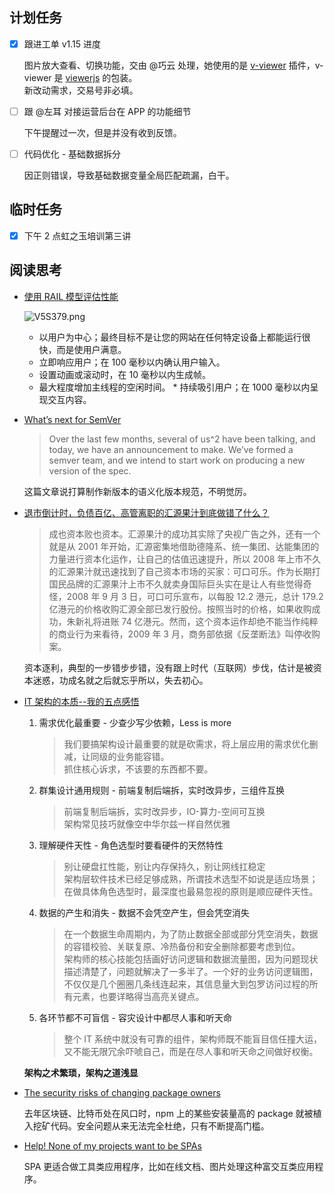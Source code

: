 ## 计划任务

- [x] 跟进工单 v1.15 进度

  图片放大查看、切换功能，交由 @巧云 处理，她使用的是 [v-viewer](https://github.com/mirari/v-viewer) 插件，v-viewer 是 [viewerjs](https://github.com/fengyuanchen/viewerjs) 的包装。  
  新改动需求，交易号非必填。

- [ ] 跟 @左耳 对接运营后台在 APP 的功能细节

  下午提醒过一次，但是并没有收到反馈。

- [ ] 代码优化 - 基础数据拆分

  因正则错误，导致基础数据变量全局匹配疏漏，白干。

## 临时任务

- [x] 下午 2 点虹之玉培训第三讲

## 阅读思考

- [使用 RAIL 模型评估性能](https://developers.google.com/web/fundamentals/performance/rail?hl=zh-cn)

  ![V5S379.png](https://s2.ax1x.com/2019/06/14/V5S379.png)

  - 以用户为中心；最终目标不是让您的网站在任何特定设备上都能运行很快，而是使用户满意。
  - 立即响应用户；在 100 毫秒以内确认用户输入。
  - 设置动画或滚动时，在 10 毫秒以内生成帧。
  - 最大程度增加主线程的空闲时间。 \* 持续吸引用户；在 1000 毫秒以内呈现交互内容。

- [What’s next for SemVer](https://words.steveklabnik.com/what-s-next-for-semver)

  > Over the last few months, several of us^2 have been talking, and today, we have an announcement to make. We’ve formed a semver team, and we intend to start work on producing a new version of the spec.

  这篇文章说打算制作新版本的语义化版本规范，不明觉厉。

- [退市倒计时，负债百亿、高管离职的汇源果汁到底做错了什么？](https://www.yuque.com/lexiansheng/businessunit/megz24)

  > 成也资本败也资本。汇源果汁的成功其实除了央视广告之外，还有一个就是从 2001 年开始，汇源密集地借助德隆系、统一集团、达能集团的力量进行资本化运作，让自己的估值迅速提升，所以 2008 年上市不久的汇源果汁就迅速找到了自己资本市场的买家：可口可乐。作为长期打国民品牌的汇源果汁上市不久就卖身国际巨头实在是让人有些觉得奇怪，2008 年 9 月 3 日，可口可乐宣布，以每股 12.2 港元，总计 179.2 亿港元的价格收购汇源全部已发行股份。按照当时的价格，如果收购成功，朱新礼将进账 74 亿港元。然而，这个资本运作却绝不能当作纯粹的商业行为来看待，2009 年 3 月，商务部依据《反垄断法》叫停收购案。

  资本逐利，典型的一步错步步错，没有跟上时代（互联网）步伐，估计是被资本迷惑，功成名就之后就忘乎所以，失去初心。

- [IT 架构的本质--我的五点感悟](https://mp.weixin.qq.com/s?__biz=MzU5NDAzNDEyMA==&mid=2247484105&idx=1&sn=4daeff5b2fd2964ce24fd70b54433a77)

  1.  需求优化最重要 - 少查少写少依赖，Less is more

      > 我们要搞架构设计最重要的就是砍需求，将上层应用的需求优化删减，让同级的业务能容错。  
      > 抓住核心诉求，不该要的东西都不要。

  2.  群集设计通用规则 - 前端复制后端拆，实时改异步，三组件互换

      > 前端复制后端拆，实时改异步，IO-算力-空间可互换  
      > 架构常见技巧就像空中华尔兹一样自然优雅

  3.  理解硬件天性 - 角色选型时要看硬件的天然特性

      > 别让硬盘扛性能，别让内存保持久，别让网线扛稳定  
      > 架构层软件技术已经足够成熟，所谓技术选型不如说是适应场景；在做具体角色选型时，最深度也最易忽视的原则是顺应硬件天性。

  4.  数据的产生和消失 - 数据不会凭空产生，但会凭空消失

      > 在一个数据生命周期内，为了防止数据全部或部分凭空消失，数据的容错校验、关联复原、冷热备份和安全删除都要考虑到位。  
      > 架构师的核心技能包括画好访问逻辑和数据流量图，因为问题现状描述清楚了，问题就解决了一多半了。一个好的业务访问逻辑图，不仅仅是几个圈圈几条线连起来，其信息量大到包罗访问过程的所有元素，也要详略得当高亮关键点。

  5.  各环节都不可盲信 - 容灾设计中都尽人事和听天命

      > 整个 IT 系统中就没有可靠的组件，架构师既不能盲目信任撞大运，又不能无限冗余吓唬自己，而是在尽人事和听天命之间做好权衡。

  **架构之术繁琐，架构之道浅显**

- [The security risks of changing package owners](https://blog.npmjs.org/post/182828408610/the-security-risks-of-changing-package-owners)

  去年区块链、比特币处在风口时，npm 上的某些安装量高的 package 就被植入挖矿代码。安全问题从来无法完全杜绝，只有不断提高门槛。

- [Help! None of my projects want to be SPAs](https://whatisjasongoldstein.com/writing/help-none-of-my-projects-want-to-be-spas/)

  SPA 更适合做工具类应用程序，比如在线文档、图片处理这种富交互类应用程序。
